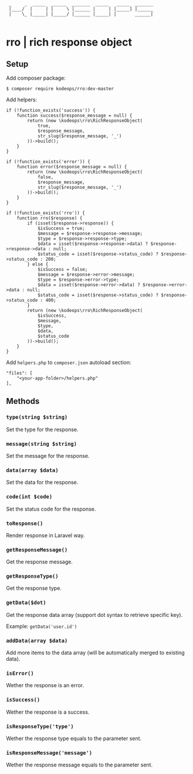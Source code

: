```
 _     _  _____  ______  _______  _____   _____  _______
 |____/  |     | |     \ |______ |     | |_____] |______
 |    \_ |_____| |_____/ |______ |_____| |       ______|
 
```
 

# rro | rich response object

## Setup

Add composer package:

`$ composer require kodeops/rro:dev-master`

Add helpers:

```
if (!function_exists('success')) {
    function success($response_message = null) {
        return (new \kodeops\rro\RichResponseObject(
            true, 
            $response_message, 
            str_slug($response_message, '_')
        ))->build();
    }
}

if (!function_exists('error')) {
    function error($response_message = null) {
        return (new \kodeops\rro\RichResponseObject(
            false, 
            $response_message, 
            str_slug($response_message, '_')
        ))->build();
    }
}

if (!function_exists('rro')) {
    function rro($response) {
        if (isset($response->response)) {
            $isSuccess = true;
            $message = $response->response->message;
            $type = $response->response->type;
            $data = isset($response->response->data) ? $response->response->data : null;
            $status_code = isset($response->status_code) ? $response->status_code : 200;
        } else {
            $isSuccess = false;
            $message = $response->error->message;
            $type = $response->error->type;
            $data = isset($response->error->data) ? $response->error->data : null;
            $status_code = isset($response->status_code) ? $response->status_code : 400;
        }
        return (new \kodeops\rro\RichResponseObject(
            $isSuccess, 
            $message, 
            $type, 
            $data,
            $status_code
        ))->build();
    }
}

```

Add `helpers.php` to `composer.json` autoload section:

```
"files": [
    "<your-app-folder>/helpers.php"
],
``` 
##  Methods

### `type(string $string)`

Set the type for the response.

### `message(string $string)`

Set the message for the response.

### `data(array $data)`

Set the data for the response.

### `code(int $code)`

Set the status code for the response.

### `toResponse()`

Render response in Laravel way.

### `getResponseMessage()`

Get the response message.

### `getResponseType()`

Get the response type.

### `getData($dot)`

Get the response data array (support dot syntax to retrieve specific key). 

Example: `getData('user.id')`

### `addData(array $data)`

Add more items to the data array (will be automatically merged to existing data).

### `isError()`

Wether the response is an error.

### `isSuccess()`

Wether the response is a success.

### `isResponseType('type')`

Wether the response type equals to the parameter sent.

### `isResponseMessage('message')`

Wether the response message equals to the parameter sent.